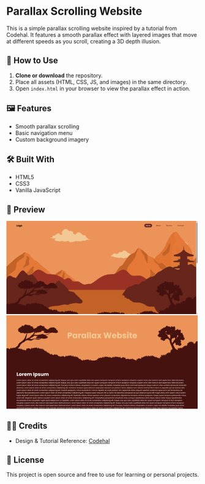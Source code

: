 # Parallax Scrolling Website

This is a simple parallax scrolling website inspired by a tutorial from Codehal. It features a smooth parallax effect with layered images that move at different speeds as you scroll, creating a 3D depth illusion.

## 🚀 How to Use

1. **Clone or download** the repository.
2. Place all assets (HTML, CSS, JS, and images) in the same directory.
3. Open `index.html` in your browser to view the parallax effect in action.

## 🖼 Features

-   Smooth parallax scrolling
-   Basic navigation menu
-   Custom background imagery

## 🛠 Built With

-   HTML5
-   CSS3
-   Vanilla JavaScript

## 📸 Preview

<p>
  <img src="images/ss-one.png" alt="Screenshot 1" width="500px" />
  <img src="images/ss-two.png" alt="Screenshot 2" width="500px" />
</p>

## 👨‍💻 Credits

-   Design & Tutorial Reference: [Codehal](https://youtu.be/kmM6mqvnxcs?si=ZfpqIC-TouYRm3uA)

## 📄 License

This project is open source and free to use for learning or personal projects.
